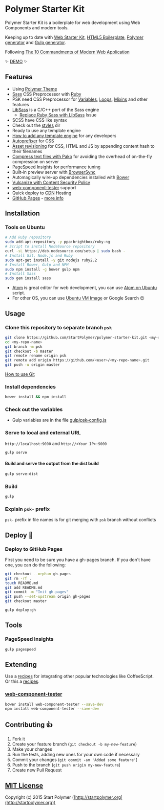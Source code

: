# Polymer Starter Kit

Polymer Starter Kit is a boilerplate for web development using Web Components and modern tools.

Keeping up to date with
[Web Starter Kit](https://github.com/google/web-starter-kit),
[HTML5 Boilerplate](https://github.com/h5bp/html5-boilerplate),
[Polymer generator](https://github.com/yeoman/generator-polymer) and
[Gulp generator](https://github.com/yeoman/generator-gulp-webapp).

Following [The 10 Commandments of Modern Web Application](https://gist.github.com/JosefJezek/8020bd8f02c4992e7d7d)

:sparkles: [DEMO](http://polymer-starter-kit.startpolymer.org) :sparkles:

## Features

- Using [Polymer Theme](https://github.com/StartPolymer/polymer-theme)
- [Sass](http://sass-lang.com) CSS Preprocessor with [Ruby](https://www.ruby-lang.org)
 - PSK need CSS Preprocessor for [Variables](http://sass-guidelin.es/#variables),
 [Loops](http://sass-guidelin.es/#loops),
 [Mixins](http://sass-guidelin.es/#mixins) and other features
 - [LibSass](http://libsass.org) is a C/C++ port of the Sass engine
   - [Replace Ruby Sass with LibSass](https://github.com/StartPolymer/polymer-starter-kit/issues/2) Issue
 - SCSS have CSS like syntax
 - Check out the [styles](https://github.com/StartPolymer/polymer-starter-kit/tree/master/app/styles) dir
- Ready to use any template engine
 - [How to add any template engine](https://github.com/StartPolymer/polymer-starter-kit/wiki/How-to-add-any-template-engine) for any developers
- [Autoprefixer](https://github.com/postcss/autoprefixer) for CSS
- [Asset revisioning](https://github.com/smysnk/gulp-rev-all)
for CSS, HTML and JS by appending content hash to their filenames
- [Compress text files with Pako](https://github.com/jameswyse/gulp-pako)
for avoiding the overhead of on-the-fly compression on server
- [PageSpeed Insights](https://developers.google.com/speed/docs/insights/about) for performance tuning
- Built-in preview server with [BrowserSync](http://www.browsersync.io)
- Automagically wire-up dependencies installed with [Bower](http://bower.io)
- [Vulcanize with Content Security Policy](https://github.com/Polymer/vulcanize#content-security-policy)
- [web-component-tester](https://github.com/Polymer/web-component-tester) support
- Quick deploy to [CDN](http://en.wikipedia.org/wiki/Content_delivery_network) Hosting
 - [GitHub Pages](https://pages.github.com) - [more info](https://github.com/blog/1715-faster-more-awesome-github-pages)

## Installation

### Tools on Ubuntu

```sh
# Add Ruby repository
sudo add-apt-repository -y ppa:brightbox/ruby-ng
# Script to install NodeSource repository
curl -sL https://deb.nodesource.com/setup | sudo bash -
# Install Git, Node.js and Ruby
sudo apt-get install -y git nodejs ruby2.2
# Install Bower, Gulp and NPM
sudo npm install -g bower gulp npm
# Install Sass
sudo gem install sass
```

- [Atom](https://atom.io) is great editor for web development, you can use
[Atom on Ubuntu](https://gist.github.com/JosefJezek/6d7386cb7011cc8f5d37) script.
- For other OS, you can use [Ubuntu VM Image](http://www.osboxes.org/ubuntu/) or Google Search :wink:

## Usage

### Clone this repository to separate branch `psk`

```sh
git clone https://github.com/StartPolymer/polymer-starter-kit.git <my-repo-name>
cd <my-repo-name>
git branch -m psk
git checkout -b master
git remote rename origin psk
git remote add origin https://github.com/<user>/<my-repo-name>.git
git push -u origin master
```

[How to use Git](https://gist.github.com/JosefJezek/775e54583ef319c8c641)

### Install dependencies

```sh
bower install && npm install
```

### Check out the variables

- Gulp variables are in the file [gulp/psk-config.js](https://github.com/StartPolymer/polymer-starter-kit/blob/master/gulp/psk-config.js)

### Serve to local and external URL

`http://localhost:9000` and `http://<Your IP>:9000`

```sh
gulp serve
```

#### Build and serve the output from the dist build

```sh
gulp serve:dist
```

### Build

```sh
gulp
```

### Explain `psk-` prefix

`psk-` prefix in file names is for git merging with `psk` branch without conflicts

## Deploy :tada:

### Deploy to GitHub Pages

First you need to be sure you have a gh-pages branch. If you don't have one, you can do the following:

```sh
git checkout --orphan gh-pages
git rm -rf .
touch README.md
git add README.md
git commit -m "Init gh-pages"
git push --set-upstream origin gh-pages
git checkout master
```

```sh
gulp deploy:gh
```

## Tools

### PageSpeed Insights

```sh
gulp pagespeed
```

## Extending

Use a [recipes](https://github.com/yeoman/generator-gulp-webapp/blob/master/docs/recipes/README.md)
for integrating other popular technologies like CoffeeScript. Or this a
[recipes](https://github.com/gulpjs/gulp/tree/master/docs/recipes).

### [web-component-tester](https://github.com/Polymer/web-component-tester)

```sh
bower install web-component-tester --save-dev
npm install web-component-tester --save-dev
```

## Contributing :+1:

1. Fork it
2. Create your feature branch (`git checkout -b my-new-feature`)
3. Make your changes
4. Run the tests, adding new ones for your own code if necessary
5. Commit your changes (`git commit -am 'Added some feature'`)
6. Push to the branch (`git push origin my-new-feature`)
7. Create new Pull Request

## [MIT License](https://github.com/StartPolymer/polymer-starter-kit/blob/master/LICENSE)

Copyright (c) 2015 Start Polymer ([http://startpolymer.org](http://startpolymer.org))
